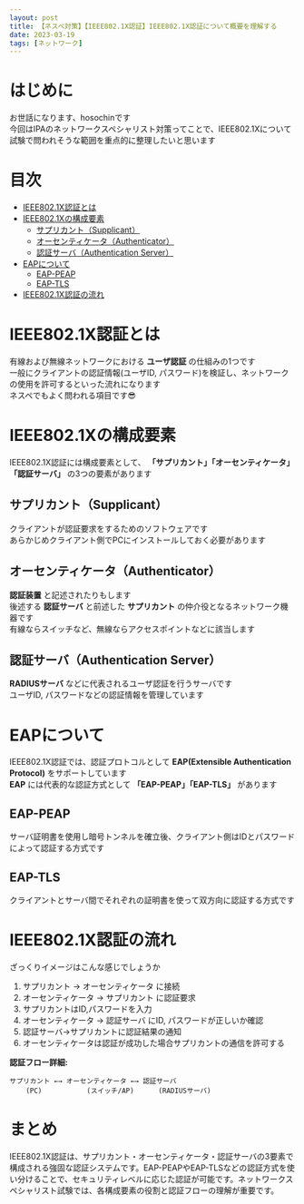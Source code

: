 ```yaml
---
layout: post
title: 【ネスペ対策】【IEEE802.1X認証】IEEE802.1X認証について概要を理解する
date: 2023-03-19
tags: [ネットワーク]
---
```


# はじめに

お世話になります、hosochinです  
今回はIPAのネットワークスペシャリスト対策ってことで、IEEE802.1Xについて試験で問われそうな範囲を重点的に整理したいと思います

# 目次

- [IEEE802.1X認証とは](#ieee8021x認証とは)
- [IEEE802.1Xの構成要素](#ieee8021xの構成要素)
  - [サプリカント（Supplicant）](#サプリカントsupplicant)
  - [オーセンティケータ（Authenticator）](#オーセンティケータauthenticator)
  - [認証サーバ（Authentication Server）](#認証サーバauthentication-server)
- [EAPについて](#eapについて)
  - [EAP-PEAP](#eap-peap)
  - [EAP-TLS](#eap-tls)
- [IEEE802.1X認証の流れ](#ieee8021x認証の流れ)

# IEEE802.1X認証とは

有線および無線ネットワークにおける **ユーザ認証** の仕組みの1つです  
一般にクライアントの認証情報(ユーザID, パスワード)を検証し、ネットワークの使用を許可するといった流れになります  
ネスペでもよく問われる項目です😎

# IEEE802.1Xの構成要素

IEEE802.1X認証には構成要素として、 **「サプリカント」「オーセンティケータ」「認証サーバ」** の3つの要素があります

## サプリカント（Supplicant）

クライアントが認証要求をするためのソフトウェアです  
あらかじめクライアント側でPCにインストールしておく必要があります

## オーセンティケータ（Authenticator）

**認証装置** と記述されたりもします  
後述する **認証サーバ** と前述した **サプリカント** の仲介役となるネットワーク機器です  
有線ならスイッチなど、無線ならアクセスポイントなどに該当します

## 認証サーバ（Authentication Server）

**RADIUSサーバ** などに代表されるユーザ認証を行うサーバです  
ユーザID, パスワードなどの認証情報を管理しています

# EAPについて

IEEE802.1X認証では、認証プロトコルとして **EAP(Extensible Authentication Protocol)** をサポートしています  
**EAP** には代表的な認証方式として **「EAP-PEAP」「EAP-TLS」** があります

## EAP-PEAP

サーバ証明書を使用し暗号トンネルを確立後、クライアント側はIDとパスワードによって認証する方式です

## EAP-TLS

クライアントとサーバ間でそれぞれの証明書を使って双方向に認証する方式です

# IEEE802.1X認証の流れ

ざっくりイメージはこんな感じでしょうか

1. サプリカント → オーセンティケータ に接続
2. オーセンティケータ → サプリカント に認証要求
3. サプリカントはID,パスワードを入力
4. オーセンティケータ → 認証サーバ にID, パスワードが正しいか確認
5. 認証サーバ→サプリカントに認証結果の通知
6. オーセンティケータは認証が成功した場合サプリカントの通信を許可する

**認証フロー詳細:**
```
サプリカント ←→ オーセンティケータ ←→ 認証サーバ
    (PC)           (スイッチ/AP)      (RADIUSサーバ)
```

# まとめ

IEEE802.1X認証は、サプリカント・オーセンティケータ・認証サーバの3要素で構成される強固な認証システムです。EAP-PEAPやEAP-TLSなどの認証方式を使い分けることで、セキュリティレベルに応じた認証が可能です。ネットワークスペシャリスト試験では、各構成要素の役割と認証フローの理解が重要です。
